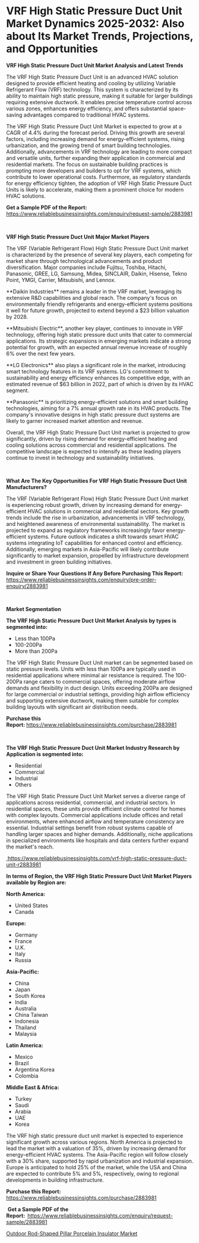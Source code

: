 <p><h1>VRF High Static Pressure Duct Unit Market Dynamics 2025-2032: Also about Its Market Trends, Projections, and Opportunities</h1></p><p><strong>VRF High Static Pressure Duct Unit Market Analysis and Latest Trends</strong></p>
<p><p>The VRF High Static Pressure Duct Unit is an advanced HVAC solution designed to provide efficient heating and cooling by utilizing Variable Refrigerant Flow (VRF) technology. This system is characterized by its ability to maintain high static pressure, making it suitable for larger buildings requiring extensive ductwork. It enables precise temperature control across various zones, enhances energy efficiency, and offers substantial space-saving advantages compared to traditional HVAC systems.</p><p>The VRF High Static Pressure Duct Unit Market is expected to grow at a CAGR of 4.4% during the forecast period. Driving this growth are several factors, including increasing demand for energy-efficient systems, rising urbanization, and the growing trend of smart building technologies. Additionally, advancements in VRF technology are leading to more compact and versatile units, further expanding their application in commercial and residential markets. The focus on sustainable building practices is prompting more developers and builders to opt for VRF systems, which contribute to lower operational costs. Furthermore, as regulatory standards for energy efficiency tighten, the adoption of VRF High Static Pressure Duct Units is likely to accelerate, making them a prominent choice for modern HVAC solutions.</p></p>
<p><strong>Get a Sample PDF of the Report:&nbsp;</strong> <a href="https://www.reliablebusinessinsights.com/enquiry/request-sample/2883981?utm_campaign=3366&utm_medium=2&utm_source=Github&utm_content=ia&utm_term=13032025&utm_id=vrf-high-static-pressure-duct-unit">https://www.reliablebusinessinsights.com/enquiry/request-sample/2883981</a></p>
<p>&nbsp;</p>
<p><strong>VRF High Static Pressure Duct Unit Major Market Players</strong></p>
<p><p>The VRF (Variable Refrigerant Flow) High Static Pressure Duct Unit market is characterized by the presence of several key players, each competing for market share through technological advancements and product diversification. Major companies include Fujitsu, Toshiba, Hitachi, Panasonic, GREE, LG, Samsung, Midea, SINCLAIR, Daikin, Hisense, Tekno Point, YMGI, Carrier, Mitsubishi, and Lennox.</p><p>**Daikin Industries** remains a leader in the VRF market, leveraging its extensive R&D capabilities and global reach. The company's focus on environmentally friendly refrigerants and energy-efficient systems positions it well for future growth, projected to extend beyond a $23 billion valuation by 2028.</p><p>**Mitsubishi Electric**, another key player, continues to innovate in VRF technology, offering high static pressure duct units that cater to commercial applications. Its strategic expansions in emerging markets indicate a strong potential for growth, with an expected annual revenue increase of roughly 6% over the next few years.</p><p>**LG Electronics** also plays a significant role in the market, introducing smart technology features in its VRF systems. LG's commitment to sustainability and energy efficiency enhances its competitive edge, with an estimated revenue of $63 billion in 2022, part of which is driven by its HVAC segment.</p><p>**Panasonic** is prioritizing energy-efficient solutions and smart building technologies, aiming for a 7% annual growth rate in its HVAC products. The company's innovative designs in high static pressure duct systems are likely to garner increased market attention and revenue.</p><p>Overall, the VRF High Static Pressure Duct Unit market is projected to grow significantly, driven by rising demand for energy-efficient heating and cooling solutions across commercial and residential applications. The competitive landscape is expected to intensify as these leading players continue to invest in technology and sustainability initiatives.</p></p>
<p>&nbsp;</p>
<p><strong>What Are The Key Opportunities For VRF High Static Pressure Duct Unit Manufacturers?</strong></p>
<p><p>The VRF (Variable Refrigerant Flow) High Static Pressure Duct Unit market is experiencing robust growth, driven by increasing demand for energy-efficient HVAC solutions in commercial and residential sectors. Key growth trends include the rise in urbanization, advancements in VRF technology, and heightened awareness of environmental sustainability. The market is projected to expand as regulatory frameworks increasingly favor energy-efficient systems. Future outlook indicates a shift towards smart HVAC systems integrating IoT capabilities for enhanced control and efficiency. Additionally, emerging markets in Asia-Pacific will likely contribute significantly to market expansion, propelled by infrastructure development and investment in green building initiatives.</p></p>
<p><strong>Inquire or Share Your Questions If Any Before Purchasing This Report:</strong> <a href="https://www.reliablebusinessinsights.com/enquiry/pre-order-enquiry/2883981?utm_campaign=3366&utm_medium=2&utm_source=Github&utm_content=ia&utm_term=13032025&utm_id=vrf-high-static-pressure-duct-unit">https://www.reliablebusinessinsights.com/enquiry/pre-order-enquiry/2883981</a></p>
<p>&nbsp;</p>
<p><strong>Market Segmentation</strong></p>
<p><strong>The VRF High Static Pressure Duct Unit Market Analysis by types is segmented into:</strong></p>
<p><ul><li>Less than 100Pa</li><li>100-200Pa</li><li>More than 200Pa</li></ul></p>
<p><p>The VRF High Static Pressure Duct Unit market can be segmented based on static pressure levels. Units with less than 100Pa are typically used in residential applications where minimal air resistance is required. The 100-200Pa range caters to commercial spaces, offering moderate airflow demands and flexibility in duct design. Units exceeding 200Pa are designed for large commercial or industrial settings, providing high airflow efficiency and supporting extensive ductwork, making them suitable for complex building layouts with significant air distribution needs.</p></p>
<p><strong>Purchase this Report:&nbsp;</strong><a href="https://www.reliablebusinessinsights.com/purchase/2883981?utm_campaign=3366&utm_medium=2&utm_source=Github&utm_content=ia&utm_term=13032025&utm_id=vrf-high-static-pressure-duct-unit">https://www.reliablebusinessinsights.com/purchase/2883981</a></p>
<p>&nbsp;</p>
<p><strong>The VRF High Static Pressure Duct Unit Market Industry Research by Application is segmented into:</strong></p>
<p><ul><li>Residential</li><li>Commercial</li><li>Industrial</li><li>Others</li></ul></p>
<p><p>The VRF High Static Pressure Duct Unit Market serves a diverse range of applications across residential, commercial, and industrial sectors. In residential spaces, these units provide efficient climate control for homes with complex layouts. Commercial applications include offices and retail environments, where enhanced airflow and temperature consistency are essential. Industrial settings benefit from robust systems capable of handling larger spaces and higher demands. Additionally, niche applications in specialized environments like hospitals and data centers further expand the market's reach.</p></p>
<p><a href="https://www.reliablebusinessinsights.com/vrf-high-static-pressure-duct-unit-r2883981?utm_campaign=3366&utm_medium=2&utm_source=Github&utm_content=ia&utm_term=13032025&utm_id=vrf-high-static-pressure-duct-unit">&nbsp;https://www.reliablebusinessinsights.com/vrf-high-static-pressure-duct-unit-r2883981</a></p>
<p><strong>In terms of Region, the VRF High Static Pressure Duct Unit Market Players available by Region are:</strong></p>
<p>
    <p> <strong> North America: </strong>
        <ul>
            <li>United States</li>
            <li>Canada</li>
        </ul>
        </p> 
    <p> <strong> Europe: </strong>
        <ul>
            <li>Germany</li>
            <li>France</li>
            <li>U.K.</li>
            <li>Italy</li>
            <li>Russia</li>
        </ul>
        </p> 
    <p> <strong> Asia-Pacific: </strong>
        <ul>
            <li>China</li>
            <li>Japan</li>
            <li>South Korea</li>
            <li>India</li>
            <li>Australia</li>
            <li>China Taiwan</li>
            <li>Indonesia</li>
            <li>Thailand</li>
            <li>Malaysia</li>
        </ul>
        </p> 
    <p> <strong> Latin America: </strong>
        <ul>
            <li>Mexico</li>
            <li>Brazil</li>
            <li>Argentina Korea</li>
            <li>Colombia</li>
        </ul>
        </p> 
    <p> <strong> Middle East & Africa: </strong>
        <ul>
            <li>Turkey</li>
            <li>Saudi</li>
            <li>Arabia</li>
            <li>UAE</li>
            <li>Korea</li>
        </ul>
    </p>
    </p>
<p><p>The VRF high static pressure duct unit market is expected to experience significant growth across various regions. North America is projected to lead the market with a valuation of 35%, driven by increasing demand for energy-efficient HVAC systems. The Asia-Pacific region will follow closely with a 30% share, supported by rapid urbanization and industrial expansion. Europe is anticipated to hold 25% of the market, while the USA and China are expected to contribute 5% and 5%, respectively, owing to regional developments in building infrastructure.</p></p>
<p><strong>Purchase this Report: </strong><a href="https://www.reliablebusinessinsights.com/purchase/2883981?utm_campaign=3366&utm_medium=2&utm_source=Github&utm_content=ia&utm_term=13032025&utm_id=vrf-high-static-pressure-duct-unit">https://www.reliablebusinessinsights.com/purchase/2883981</a></p>
<p>&nbsp;<strong>Get a Sample PDF of the Report:&nbsp;&nbsp;</strong><a href="https://www.reliablebusinessinsights.com/enquiry/request-sample/2883981?utm_campaign=3366&utm_medium=2&utm_source=Github&utm_content=ia&utm_term=13032025&utm_id=vrf-high-static-pressure-duct-unit">https://www.reliablebusinessinsights.com/enquiry/request-sample/2883981</a></p>
<p><strong></strong></p>
<p><p><a href="https://github.com/donkalucine10/Market-Research-Report-List-1/blob/main/outdoor-rod-shaped-pillar-porcelain-insulator-market.md?utm_campaign=3366&utm_medium=2&utm_source=Github&utm_content=ia&utm_term=13032025&utm_id=vrf-high-static-pressure-duct-unit">Outdoor Rod-Shaped Pillar Porcelain Insulator Market</a></p></p>